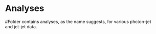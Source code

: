 # Analyses

#Folder contains analyses, as the name suggests, for various photon-jet and jet-jet data.
